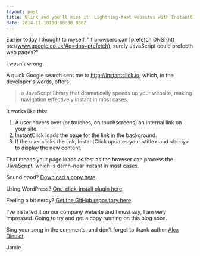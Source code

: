 ```yaml
---
layout: post
title: Blink and you'll miss it! Lightning-fast websites with InstantClick (WordPress plugin included)
date: 2014-11-19T00:00:00.000Z
---
```



Earlier today I thought to myself, "if browsers can [prefetch DNS](htt	ps://www.google.co.uk/#q=dns+prefetch), surely JavaScript could prefecth web pages?"

I wasn't wrong.

A quick Google search sent me to http://instantclick.io, which, in the developer's words, offers:

>a JavaScript library that dramatically speeds up your website, making navigation effectively instant in most cases.

It works like this:

1. A user hovers over (or touches, on touchscreens) an internal link on your site.
2. InstantClick loads the page for the link in the background.
3. If the user clicks the link, InstantClick updates your &lt;title&gt; and &lt;body&gt; to display the new content.

That means your page loads as fast as the browser can process the JavaScript, which is damn-near instant in most cases.

Sound good? [Download a copy here](http://instantclick.io).

Using WordPress? [One-click-install plugin here](https://wordpress.org/plugins/instantclick/).

Feeling a bit nerdy? [Get the GitHub repository here](https://github.com/dieulot/instantclick).

I've installed it on our company website and I must say, I am very impressed. Going to try and get a copy running on this blog soon.

Sing your song in the comments, and don't forget to thank author [Alex Dieulot](https://github.com/dieulot/).

Jamie

